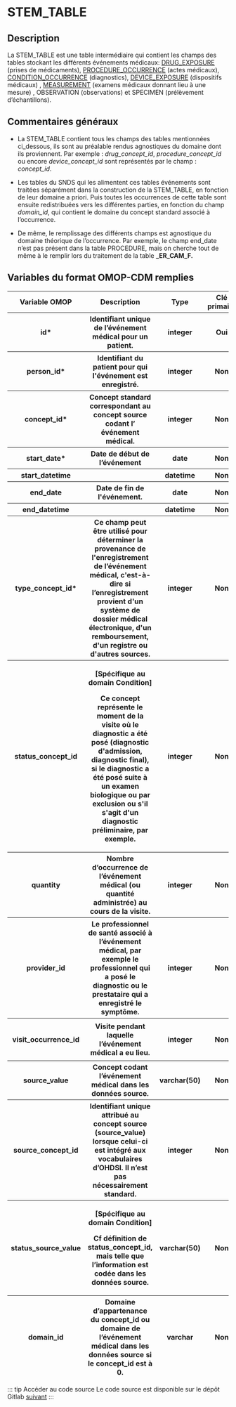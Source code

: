 # STEM_TABLE
<!-- SPDX-License-Identifier: MPL-2.0 -->

## Description

La STEM_TABLE est une table intermédiaire qui contient les champs des
tables stockant les différents événements médicaux: [DRUG_EXPOSURE](drug_exposure.md)
(prises de médicaments), [PROCEDURE_OCCURRENCE](procedure.md) (actes médicaux),
[CONDITION_OCCURRENCE](condition.md) (diagnostics), [DEVICE_EXPOSURE](device.md) (dispositifs
médicaux) , [MEASUREMENT](measurement.md) (examens médicaux donnant lieu à une mesure) ,
OBSERVATION (observations) et SPECIMEN (prélèvement d’échantillons).

## Commentaires généraux

-   La STEM_TABLE contient tous les champs des tables mentionnées
   ci_dessous, ils sont au préalable rendus agnostiques du domaine
   dont ils proviennent. Par exemple : *drug_concept_id*,
   *procedure_concept_id* ou encore *device_concept_id* sont
   représentés par le champ : *concept_id*.

-   Les tables du SNDS qui les alimentent ces tables événements sont
   traitées séparément dans la construction de la STEM_TABLE, en
   fonction de leur domaine a priori. Puis toutes les occurrences de
   cette table sont ensuite redistribuées vers les différentes
   parties, en fonction du champ *domain_id*, qui contient le domaine
   du concept standard associé à l’occurrence.

-   De même, le remplissage des différents champs est agnostique du
   domaine théorique de l’occurrence. Par exemple, le champ end_date
   n’est pas présent dans la table PROCEDURE, mais on cherche tout de
   même à le remplir lors du traitement de la table **\_ER_CAM_F.**

## Variables du format OMOP-CDM remplies

<table>
<colgroup>
<col style="width: 18%" />
<col style="width: 39%" />
<col style="width: 13%" />
<col style="width: 7%" />
<col style="width: 8%" />
<col style="width: 11%" />
</colgroup>
<thead>
<tr class="header">
<th><strong>Variable OMOP</strong></th>
<th><strong>Description</strong></th>
<th><strong>Type</strong></th>
<th><strong>Clé primaire</strong></th>
<th><strong>Clé étrangère</strong></th>
<th><strong>Table de la clé étrangère</strong></th>
</tr>
<tr class="odd">
<th><strong>id*</strong></th>
<th>Identifiant unique de l’événement médical pour un patient.</th>
<th>integer</th>
<th>Oui</th>
<th>Non</th>
<th></th>
</tr>
<tr class="odd">
<th><strong>person_id*</strong></th>
<th>Identifiant du patient pour qui l'événement est enregistré.</th>
<th>integer</th>
<th>Non</th>
<th>Oui</th>
<th>PERSON</th>
</tr>
<tr class="odd">
<th><strong>concept_id*</strong></th>
<th>Concept standard correspondant au concept source codant l’ événement
médical.</th>
<th>integer</th>
<th>Non</th>
<th>Oui</th>
<th>CONCEPT</th>
</tr>
<tr class="odd">
<th><strong>start_date*</strong></th>
<th>Date de début de l’événement</th>
<th>date</th>
<th>Non</th>
<th>Non</th>
<th></th>
</tr>
<tr class="odd">
<th><strong>start_datetime</strong></th>
<th></th>
<th>datetime</th>
<th>Non</th>
<th>Non</th>
<th></th>
</tr>
<tr class="odd">
<th><strong>end_date</strong></th>
<th>Date de fin de l'événement.</th>
<th>date</th>
<th>Non</th>
<th>Non</th>
<th></th>
</tr>
<tr class="odd">
<th><strong>end_datetime</strong></th>
<th></th>
<th>datetime</th>
<th>Non</th>
<th>Non</th>
<th></th>
</tr>
<tr class="odd">
<th><strong>type_concept_id*</strong></th>
<th>Ce champ peut être utilisé pour déterminer la provenance de
l'enregistrement de l’événement médical, c'est-à-dire si
l’enregistrement provient d'un système de dossier médical électronique,
d'un remboursement, d'un registre ou d'autres sources.</th>
<th>integer</th>
<th>Non</th>
<th>Oui</th>
<th>CONCEPT</th>
</tr>
<tr class="odd">
<th><strong>status_concept_id</strong></th>
<th><p>[Spécifique au domain Condition]</p>
<p>Ce concept représente le moment de la visite où le diagnostic a été
posé (diagnostic d'admission, diagnostic final), si le diagnostic a été
posé suite à un examen biologique ou par exclusion ou s'il s'agit d'un
diagnostic préliminaire, par exemple.</p></th>
<th>integer</th>
<th>Non</th>
<th>Oui</th>
<th>CONCEPT</th>
</tr>
<tr class="odd">
<th><strong>quantity</strong></th>
<th>Nombre d’occurrence de l’événement médical (ou quantité administrée)
au cours de la visite.</th>
<th>integer</th>
<th>Non</th>
<th>Non</th>
<th></th>
</tr>
<tr class="odd">
<th><strong>provider_id</strong></th>
<th>Le professionnel de santé associé à l’événement médical, par exemple
le professionnel qui a posé le diagnostic ou le prestataire qui a
enregistré le symptôme.</th>
<th>integer</th>
<th>Non</th>
<th>Oui</th>
<th>PROVIDER</th>
</tr>
<tr class="odd">
<th><strong>visit_occurrence_id</strong></th>
<th>Visite pendant laquelle l’événement médical a eu lieu.</th>
<th>integer</th>
<th>Non</th>
<th>Oui</th>
<th><p>VISIT_</p>
<p>OCCURRENCE</p></th>
</tr>
<tr class="odd">
<th><strong>source_value</strong></th>
<th>Concept codant l’événement médical dans les données source.</th>
<th>varchar(50)</th>
<th>Non</th>
<th>Non</th>
<th></th>
</tr>
<tr class="odd">
<th><strong>source_concept_id</strong></th>
<th>Identifiant unique attribué au concept source (source_value) lorsque
celui-ci est intégré aux vocabulaires d’OHDSI. Il n’est pas
nécessairement standard.</th>
<th>integer</th>
<th>Non</th>
<th>Oui</th>
<th>CONCEPT</th>
</tr>
<tr class="odd">
<th><strong>status_source_value</strong></th>
<th><p>[Spécifique au domain Condition]</p>
<p>Cf définition de status_concept_id, mais telle que l’information est
codée dans les données source.</p></th>
<th>varchar(50)</th>
<th>Non</th>
<th>Non</th>
<th></th>
</tr>
<tr class="odd">
<th><strong>domain_id</strong></th>
<th>Domaine d’appartenance du concept_id ou domaine de l’événement
médical dans les données source si le concept_id est à 0.</th>
<th>varchar</th>
<th>Non</th>
<th>Oui</th>
<th>CONCEPT</th>
</tr>
</thead>
<tbody>
</tbody>
</table>

::: tip Accéder au code source
Le code source est disponible sur le dépôt Gitlab [suivant](https://gitlab.com/healthdatahub/snds_omop)
:::
